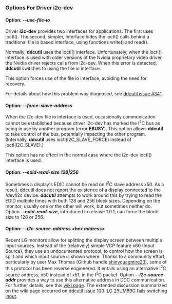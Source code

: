 ### Options For Driver i2c-dev

#### Option: ***--use-file-io***<a name="option_use_file_io"></a>

Driver **i2c-dev** provides two interfaces for applications.  The first uses ioctl().  The second, simpler, interface hides the ioctl() calls behind a traditional file io based interface, using functions write() and read().

Normally, **ddcutil** uses the ioctl() interface. Unfortunately, when the ioctl() interface is used with older versions of the Nvidia proprietary video driver, the Nvidia driver rejects calls from i2c-dev. When this error is detected, **ddcutil** switches to using the file io interface.

This option forces use of the file io interface, avoiding the need for recovery.

For details about how this problem was diagnosed, see [ddcutil issue #341](https://github.com/rockowitz/ddcutil/issues/341).

<!--
#### Option: --use-ioctl-io
-->

#### Option: ***--force-slave-address***<a name="force_slave"></a>

<!--
Per the DDC specification, ***ddcutil*** reads the EDID over an I<sup>2</sup>C bus using slave address x50, and performs DDC communication
using slave address x37.  
-->

When the i2c-dev file io interface is used, occasionally communication cannot be established because driver i2c-dev has marked the I<sup>2</sup>C bus   as being in use by another program (error **EBUSY**).
This option allows **ddcutil** to take control of the bus, potentially impacting the other program.
(Internally, **ddcutil** uses ioctl(I2C_SLAVE_FORCE) instead of ioctl(I2C_SLAVE).)

This option has no effect in the normal case where the i2c-dev ioctl() interface is used.

#### Option: ***--edid-read-size 128|256***<a name="option_edid_read_size"></a>

Sometimes a display's EDID cannot be read on I<sup>2</sup>C slave address x50.  As a result, 
ddcutil does not report the existence of a display connected to the /dev/i2c device.
***ddcutil*** attempts to work around this by trying to read the EDID multiple times with both 128 and 256 block
sizes. Depending on the monitor, usually one or the other will work, but sometimes neither do.
Option ***--edid-read-size***, introduced in release 1.0.1, can force the block size
to 128 or 256.

#### Option: ***--i2c-source-address &lt;hex address>***<a name="option_source_address"></a>

Recent LG monitors allow for splitting the display screen between multiple input sources.
Instead of the (relatively) simple VCP feature x60 (Input Source),
they use an undocumented protocol,
to control how the screen is split and which input source is shown where.  Thanks to a community 
effort, particularly by user Max Thomas (Github handle [shinyquagmire23](https://github.com/shinyquagsire23)),
some of this protocol has been reverse engineered. 
It entails using an alternative I<sup>2</sup>C source address, x50 instead of x51, in the I<sup>2</sup>C packet. 
Option ***--i2c-source-addr*** provides a way to use this alternative address in DDC communication.
For further details, see this [wiki page](https://github.com/rockowitz/ddcutil/wiki/Switching-input-source-on-LG-monitors).
The extended discussion summarized on the wiki page occurred on
[ddcutil issue 100: LG 29UM69G fails switching input](https://github.com/rockowitz/ddcutil/issues/100).
